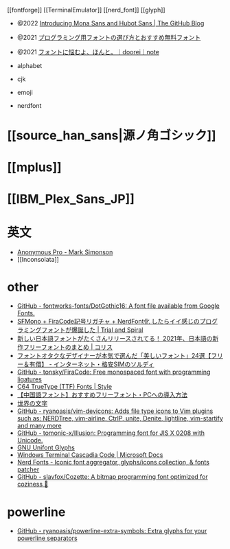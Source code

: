 [[fontforge]]
[[TerminalEmulator]]
[[nerd_font]]
[[glyph]]

- @2022 [Introducing Mona Sans and Hubot Sans | The GitHub Blog](https://github.blog/2022-12-02-introducing-mona-sans-and-hubot-sans/)
- @2021 [プログラミング用フォントの選び方とおすすめ無料フォント](https://pouhon.net/font-programming/4990/)
- @2021 [フォントに悩むよ、ほんと。｜doorei｜note](https://note.com/doorei/n/n5c039c744b92)

- alphabet
- cjk
- emoji
- nerdfont

# [[source_han_sans|源ノ角ゴシック]]
# [[mplus]]
# [[IBM_Plex_Sans_JP]]

# 英文
- [Anonymous Pro - Mark Simonson](https://www.marksimonson.com/fonts/view/anonymous-pro)
- [[Inconsolata]]

# other

- [GitHub - fontworks-fonts/DotGothic16: A font file available from Google Fonts.](https://github.com/fontworks-fonts/DotGothic16)
- [SFMono + FiraCode記号リガチャ + NerdFont化 したらイイ感じのプログラミングフォントが爆誕した | Trial and Spiral](https://blog.solunita.net/posts/combine-sfmono-ligaturizer-nerd-font/)
- [新しい日本語フォントがたくさんリリースされてる！ 2021年、日本語の新作フリーフォントのまとめ | コリス](https://coliss.com/articles/freebies/japanese-free-fonts-dec-2021.html)
- [フォントオタクなデザイナーが本気で選んだ「美しいフォント」24選【フリー＆有償】 - インターネット・格安SIMのソルディ](https://hikkoshizamurai.jp/soldi/articles/font_select_2017/)
- [GitHub - tonsky/FiraCode: Free monospaced font with programming ligatures](https://github.com/tonsky/FiraCode/)
- [C64 TrueType (TTF) Fonts | Style](http://style64.org/c64-truetype)
- [【中国語フォント】おすすめフリーフォント・PCへの導入方法](http://cn-seminar.com/chinese-font-11257)
- [世界の文字](http://www.chikyukotobamura.org/muse/wr_europa_4.html)
- [GitHub - ryanoasis/vim-devicons: Adds file type icons to Vim plugins such as: NERDTree, vim-airline, CtrlP, unite, Denite, lightline, vim-startify and many more](https://github.com/ryanoasis/vim-devicons)
- [GitHub - tomonic-x/Illusion: Programming font for JIS X 0208 with Unicode.](https://github.com/tomonic-x/Illusion)
- [GNU Unifont Glyphs](http://unifoundry.com/unifont/index.html)
- [Windows Terminal Cascadia Code | Microsoft Docs](https://docs.microsoft.com/en-us/windows/terminal/cascadia-code)
- [Nerd Fonts - Iconic font aggregator, glyphs/icons collection, & fonts patcher](https://www.nerdfonts.com/)
- [GitHub - slavfox/Cozette: A bitmap programming font optimized for coziness 💜](https://github.com/slavfox/Cozette)

# powerline
- [GitHub - ryanoasis/powerline-extra-symbols: Extra glyphs for your powerline separators](https://github.com/ryanoasis/powerline-extra-symbols)